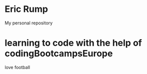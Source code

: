 # Eric Rump
My personal repository

# learning to code with the help of codingBootcampsEurope
love football 
